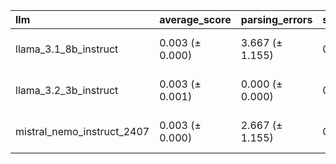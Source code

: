 | llm                        | average_score   | parsing_errors   | sprawa_frankowiczow   | apelacja        | data_wyroku     | typ_sadu        | instancja_sadu   | podstawa_prawna   | podstawa_prawna_podana   | rodzaj_roszczenia   | modyfikacje_powodztwa   | typ_modyfikacji   | status_kredytobiorcy   | wspoluczestnictwo_powodowe   | wspoluczestnictwo_pozwanego   | typ_wspoluczestnictwa   | strony_umowy    | wczesniejsze_skargi_do_rzecznika   | umowa_kredytowa   | klauzula_niedozwolona   | wpisana_do_rejestru_uokik   | waluta_splaty   | aneks_do_umowy   | data_aneksu     | przedmiot_aneksu   | status_splaty_kredytu   | rozstrzygniecie_sadu   | typ_rozstrzygniecia   | sesja_sadowa    | dowody          | oswiadczenie_niewaznosci   | odwolanie_do_sn   | odwolanie_do_tsue   | teoria_prawna   | zarzut_zatrzymania   | zarzut_potracenia   | odsetki_ustawowe   | data_rozpoczecia_odsetek   | koszty_postepowania   | beneficjent_kosztow   | zabezpieczenie_udzielone   | rodzaj_zabezpieczenia   | zabezpieczenie_pierwsza_instancja   | czas_trwania_sprawy   | wynik_sprawy    | szczegoly_wyniku_sprawy   |
|:---------------------------|:----------------|:-----------------|:----------------------|:----------------|:----------------|:----------------|:-----------------|:------------------|:-------------------------|:--------------------|:------------------------|:------------------|:-----------------------|:-----------------------------|:------------------------------|:------------------------|:----------------|:-----------------------------------|:------------------|:------------------------|:----------------------------|:----------------|:-----------------|:----------------|:-------------------|:------------------------|:-----------------------|:----------------------|:----------------|:----------------|:---------------------------|:------------------|:--------------------|:----------------|:---------------------|:--------------------|:-------------------|:---------------------------|:----------------------|:----------------------|:---------------------------|:------------------------|:------------------------------------|:----------------------|:----------------|:--------------------------|
| llama_3.1_8b_instruct      | 0.003 (± 0.000) | 3.667 (± 1.155)  | 0.000 (± 0.000)       | 0.000 (± 0.000) | 0.076 (± 0.003) | 0.000 (± 0.000) | 0.000 (± 0.000)  | 0.000 (± 0.000)   | 0.000 (± 0.000)          | 0.000 (± 0.000)     | 0.000 (± 0.000)         | 0.000 (± 0.000)   | 0.000 (± 0.000)        | 0.000 (± 0.000)              | 0.000 (± 0.000)               | 0.000 (± 0.000)         | 0.000 (± 0.000) | 0.000 (± 0.000)                    | 0.000 (± 0.000)   | 0.000 (± 0.000)         | 0.000 (± 0.000)             | 0.000 (± 0.000) | 0.000 (± 0.000)  | 0.000 (± 0.000) | 0.000 (± 0.000)    | 0.000 (± 0.000)         | 0.000 (± 0.000)        | 0.000 (± 0.000)       | 0.000 (± 0.000) | 0.044 (± 0.008) | 0.000 (± 0.000)            | 0.000 (± 0.001)   | 0.000 (± 0.000)     | 0.000 (± 0.000) | 0.000 (± 0.000)      | 0.000 (± 0.000)     | 0.000 (± 0.000)    | 0.000 (± 0.000)            | 0.000 (± 0.000)       | 0.000 (± 0.000)       | 0.000 (± 0.000)            | 0.000 (± 0.000)         | 0.000 (± 0.000)                     | 0.000 (± 0.000)       | 0.000 (± 0.000) | 0.000 (± 0.000)           |
| llama_3.2_3b_instruct      | 0.003 (± 0.001) | 0.000 (± 0.000)  | 0.000 (± 0.000)       | 0.000 (± 0.000) | 0.115 (± 0.014) | 0.000 (± 0.000) | 0.000 (± 0.000)  | 0.000 (± 0.000)   | 0.000 (± 0.000)          | 0.000 (± 0.000)     | 0.000 (± 0.000)         | 0.000 (± 0.000)   | 0.000 (± 0.000)        | 0.000 (± 0.000)              | 0.000 (± 0.000)               | 0.000 (± 0.000)         | 0.000 (± 0.000) | 0.000 (± 0.000)                    | 0.000 (± 0.000)   | 0.000 (± 0.000)         | 0.000 (± 0.000)             | 0.000 (± 0.000) | 0.000 (± 0.000)  | 0.000 (± 0.000) | 0.000 (± 0.000)    | 0.000 (± 0.000)         | 0.000 (± 0.000)        | 0.000 (± 0.000)       | 0.000 (± 0.000) | 0.013 (± 0.011) | 0.000 (± 0.000)            | 0.000 (± 0.000)   | 0.000 (± 0.000)     | 0.000 (± 0.000) | 0.000 (± 0.000)      | 0.000 (± 0.000)     | 0.000 (± 0.000)    | 0.000 (± 0.000)            | 0.000 (± 0.000)       | 0.000 (± 0.000)       | 0.000 (± 0.000)            | 0.000 (± 0.000)         | 0.000 (± 0.000)                     | 0.000 (± 0.000)       | 0.000 (± 0.000) | 0.000 (± 0.000)           |
| mistral_nemo_instruct_2407 | 0.003 (± 0.000) | 2.667 (± 1.155)  | 0.000 (± 0.000)       | 0.000 (± 0.000) | 0.087 (± 0.010) | 0.000 (± 0.000) | 0.000 (± 0.000)  | 0.000 (± 0.000)   | 0.000 (± 0.000)          | 0.000 (± 0.000)     | 0.000 (± 0.000)         | 0.000 (± 0.000)   | 0.000 (± 0.000)        | 0.000 (± 0.000)              | 0.000 (± 0.000)               | 0.000 (± 0.000)         | 0.000 (± 0.000) | 0.000 (± 0.000)                    | 0.000 (± 0.000)   | 0.000 (± 0.000)         | 0.000 (± 0.000)             | 0.000 (± 0.000) | 0.000 (± 0.000)  | 0.000 (± 0.000) | 0.000 (± 0.000)    | 0.000 (± 0.000)         | 0.000 (± 0.000)        | 0.000 (± 0.000)       | 0.000 (± 0.000) | 0.045 (± 0.011) | 0.000 (± 0.000)            | 0.000 (± 0.000)   | 0.000 (± 0.000)     | 0.000 (± 0.000) | 0.000 (± 0.000)      | 0.000 (± 0.000)     | 0.000 (± 0.000)    | 0.000 (± 0.000)            | 0.000 (± 0.000)       | 0.000 (± 0.000)       | 0.000 (± 0.000)            | 0.000 (± 0.000)         | 0.000 (± 0.000)                     | 0.000 (± 0.000)       | 0.000 (± 0.000) | 0.000 (± 0.000)           |